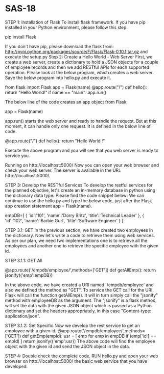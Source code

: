 # SAS-18
STEP 1: Installation of Flask To install flask framework. If you have pip installed in your Python environment, please follow this step.

pip install Flask

  If you don't have pip, please download the flask from:
http://pypi.python.org/packages/source/F/Flask/Flask-0.10.1.tar.gz and execute the setup.py Step 2: Create a Hello World - Web Server First, we create a web server, create a dictionary to hold a JSON objects for a couple of employee records and then we add RESTful APIs for each supported operation. Please look at the below program, which creates a web server. Save the below program into hello.py and execute it.

from flask import Flask app = Flask(name) @app.route("/") def hello(): return "Hello World!" if name == "main": app.run()

The below line of the code creates an app object from Flask.

app = Flask(name)

app.run() starts the web server and ready to handle the request. But at this moment, it can handle only one request. It is defined in the below line of code.

@app.route("/") def hello(): return "Hello World !"

Execute the above program and you will see that you web server is ready to service you.

Running on http://localhost:5000/
Now you can open your web browser and check your web server. The server is available in the URL http://localhost:5000/.

STEP 3: Develop the RESTful Services To develop the restful services for the planned objective, let's create an in-memory database in python using the dictionary data type. Please find the code snippet below: We can continue to use the hello.py and type the below code, just after the Flask app creation statement app = Flask(name).

empDB=[ { 'id':'101', 'name':'Dorry Britz', 'title':'Technical Leader' }, { 'id':'102', 'name':'Barbie Gurl', 'title':'Software Engineer' } ]

STEP 3.1: GET In the previous section, we have created two employees in the dictionary. Now let's write a code to retrieve them using web services. As per our plan, we need two implementations one is to retrieve all the employees and another one to retrieve the specific employee with the given id.

STEP 3.1.1: GET All

@app.route('/empdb/employee/',methods=['GET']) def getAllEmp(): return jsonify({'emp':empDB})

In the above code, we have created a URI named '/empdb/employee' and also we defined the method as "GET". To service the GET call for the URI, Flask will call the function getAllEmp(). It will in turn simply call the "jsonify" method with employeeDB as the argument. The "jsonify" is a flask method, will set the data with the given JSON object which is passed as a Python dictionary and set the headers appropriately, in this case "Content-type: application/json".

STEP 3.1.2: Get Specific Now we develop the rest service to get an employee with a given id. @app.route('/empdb/employee/',methods=['GET']) def getEmp(empId): usr = [ emp for emp in empDB if (emp['id'] == empId) ] return jsonify({'emp':usr}) The above code will find the employee object with the given id and send the JSON object in the data.

STEP 4: Double check the complete code, RUN hello.py and open your web browser on http://localhost:5000/ the basic web service that you have developed.
